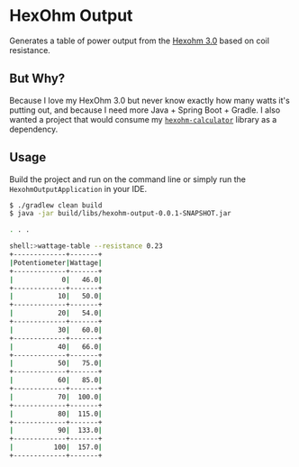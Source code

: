 # HexOhm Output

Generates a table of power output from the [Hexohm 3.0](https://cravingvapor.com/product-category/hardware/hexohm-box-mods/) based on coil resistance.

## But Why?

Because I love my HexOhm 3.0 but never know exactly how many watts it's putting out, and because I need more Java + Spring Boot + Gradle. I also wanted a project that would consume my [`hexohm-calculator`](https://github.com/jeremykendall/hexohm-calculator) library as a dependency.

## Usage

Build the project and run on the command line or simply run the `HexohmOutputApplication` in your IDE.

```bash
$ ./gradlew clean build
$ java -jar build/libs/hexohm-output-0.0.1-SNAPSHOT.jar

. . .

shell:>wattage-table --resistance 0.23
+-------------+-------+
|Potentiometer|Wattage|
+-------------+-------+
|            0|   46.0|
+-------------+-------+
|           10|   50.0|
+-------------+-------+
|           20|   54.0|
+-------------+-------+
|           30|   60.0|
+-------------+-------+
|           40|   66.0|
+-------------+-------+
|           50|   75.0|
+-------------+-------+
|           60|   85.0|
+-------------+-------+
|           70|  100.0|
+-------------+-------+
|           80|  115.0|
+-------------+-------+
|           90|  133.0|
+-------------+-------+
|          100|  157.0|
+-------------+-------+

```
